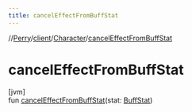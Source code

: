 ```yaml
---
title: cancelEffectFromBuffStat
---
```

//[Perry](../../../index.html)/[client](../index.html)/[Character](index.html)/[cancelEffectFromBuffStat](cancel-effect-from-buff-stat.html)



# cancelEffectFromBuffStat



[jvm]\
fun [cancelEffectFromBuffStat](cancel-effect-from-buff-stat.html)(stat: [BuffStat](../-buff-stat/index.html))




